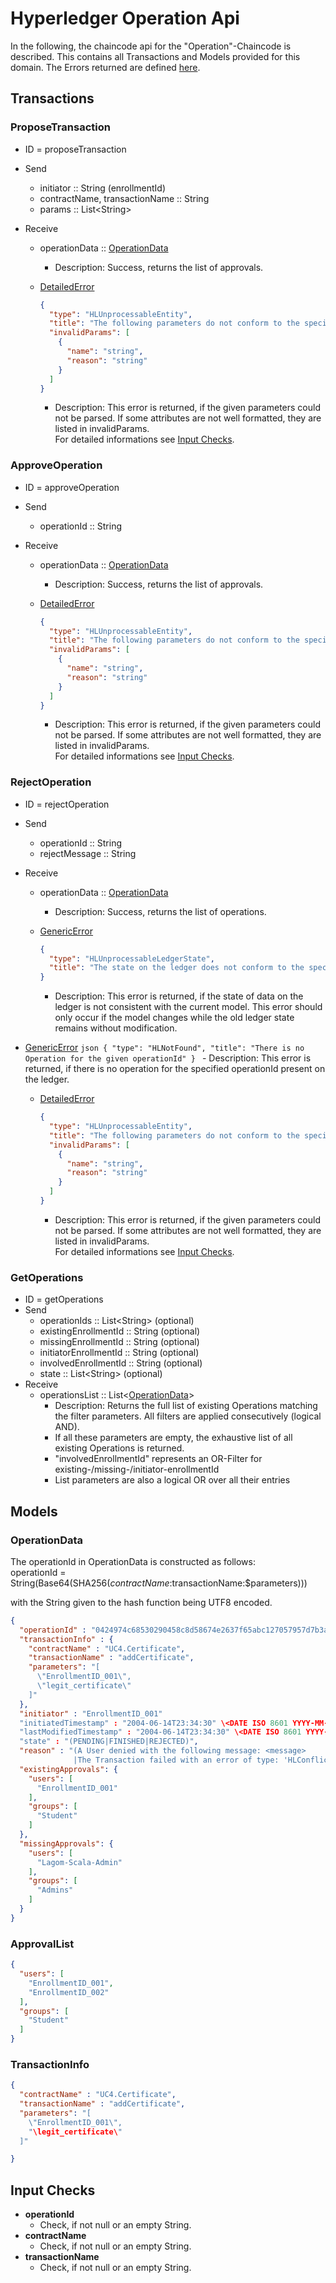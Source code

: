 # Hyperledger Operation Api

In the following, the chaincode api for the "Operation"-Chaincode is described.
This contains all Transactions and Models provided for this domain.
The Errors returned are defined [here](errors.md#Errors).

## Transactions

### ProposeTransaction
- ID = proposeTransaction

- Send
    - initiator :: String (enrollmentId)
    - contractName, transactionName :: String
    - params :: List\<String\>

- Receive
    - operationData :: [OperationData](#OperationData) 
      -  Description: Success, returns the list of approvals.

    - [DetailedError](errors.md#DetailedError) 
      ```json
      {
        "type": "HLUnprocessableEntity",
        "title": "The following parameters do not conform to the specified format",
        "invalidParams": [
          {
            "name": "string",
            "reason": "string"
          }
        ]
      }
      ```
       - Description: This error is returned, if the given parameters could not be parsed. If some attributes are not well formatted, they are listed in invalidParams.  
       For detailed informations see [Input Checks](#Checks).

### ApproveOperation
- ID = approveOperation
- Send
    - operationId :: String

- Receive
    - operationData :: [OperationData](#OperationData) 
      -  Description: Success, returns the list of approvals.

    - [DetailedError](errors.md#DetailedError) 
      ```json
      {
        "type": "HLUnprocessableEntity",
        "title": "The following parameters do not conform to the specified format",
        "invalidParams": [
          {
            "name": "string",
            "reason": "string"
          }
        ]
      }
      ```
       - Description: This error is returned, if the given parameters could not be parsed. If some attributes are not well formatted, they are listed in invalidParams.  
       For detailed informations see [Input Checks](#Checks).

### RejectOperation
- ID = rejectOperation
- Send
    - operationId :: String
    - rejectMessage :: String
- Receive
    - operationData :: [OperationData](#OperationData) 
      -  Description: Success, returns the list of operations.


    - [GenericError](errors.md#GenericError) 
      ```json
      {
        "type": "HLUnprocessableLedgerState",
        "title": "The state on the ledger does not conform to the specified format"
      }
      ```
      - Description: This error is returned, if the state of data on the ledger is not consistent with the current model. This error should only occur if the model changes while the old ledger state remains without modification.

- [GenericError](errors.md#GenericError) 
      ```json
      {
        "type": "HLNotFound",
        "title": "There is no Operation for the given operationId"
      }
      ```
      - Description: This error is returned, if there is no operation for the specified operationId present on the ledger.
    - [DetailedError](errors.md#DetailedError) 
      ```json
      {
        "type": "HLUnprocessableEntity",
        "title": "The following parameters do not conform to the specified format",
        "invalidParams": [
          {
            "name": "string",
            "reason": "string"
          }
        ]
      }
      ```
       - Description: This error is returned, if the given parameters could not be parsed. If some attributes are not well formatted, they are listed in invalidParams.  
       For detailed informations see [Input Checks](#Checks).

### GetOperations
- ID = getOperations
- Send
    - operationIds :: List\<String\> (optional)
    - existingEnrollmentId :: String (optional)
    - missingEnrollmentId :: String (optional)
    - initiatorEnrollmentId :: String (optional)
    - involvedEnrollmentId :: String (optional)
    - state :: List\<String\> (optional)
- Receive
    - operationsList :: List\<[OperationData](#OperationData)\>
      - Description: Returns the full list of existing Operations matching the filter parameters.
        All filters are applied consecutively (logical AND).
      - If all these parameters are empty, the exhaustive list of all existing Operations is returned.
      - "involvedEnrollmentId" represents an OR-Filter for existing-/missing-/initiator-enrollmentId
      - List parameters are also a logical OR over all their entries

## <a id="Models" />Models

### <a id="OperationData" />OperationData
The operationId in OperationData is constructed as follows:  
operationId = String(Base64(SHA256($contractName:$transactionName:$parameters))) 

with the String given to the hash function being UTF8 encoded.
```json
{
  "operationId" : "0424974c68530290458c8d58674e2637f65abc127057957d7b3acbd24c208f93",
  "transactionInfo" : {
    "contractName" : "UC4.Certificate",
    "transactionName" : "addCertificate",
    "parameters": "[
      \"EnrollmentID_001\",
      \"legit_certificate\"
    ]"
  },
  "initiator" : "EnrollmentID_001"
  "initiatedTimestamp" : "2004-06-14T23:34:30" \<DATE ISO 8601 YYYY-MM-DDThh:mm:ss\>
  "lastModifiedTimestamp" : "2004-06-14T23:34:30" \<DATE ISO 8601 YYYY-MM-DDThh:mm:ss\>
  "state" : "(PENDING|FINISHED|REJECTED)",
  "reason" : "(A User denied with the following message: <message>
              |The Transaction failed with an error of type: 'HLConflict')",
  "existingApprovals": {
    "users": [
      "EnrollmentID_001"
    ],
    "groups": [
      "Student"
    ]
  },
  "missingApprovals": {
    "users": [
      "Lagom-Scala-Admin"
    ],
    "groups": [
      "Admins"
    ]
  }
}
```

### <a id="ApprovalList" />ApprovalList
```json
{
  "users": [
    "EnrollmentID_001",
    "EnrollmentID_002"
  ],
  "groups": [
    "Student"
  ]
}
```

### <a id="TransactionInfo" />TransactionInfo
```json
{
  "contractName" : "UC4.Certificate",
  "transactionName" : "addCertificate",
  "parameters": "[
    \"EnrollmentID_001\",
    "\legit_certificate\"
  ]"

}
```

## <a id="Checks" />Input Checks

- **operationId**
  - Check, if not null or an empty String.
- **contractName**
  - Check, if not null or an empty String.
- **transactionName**
  - Check, if not null or an empty String.
